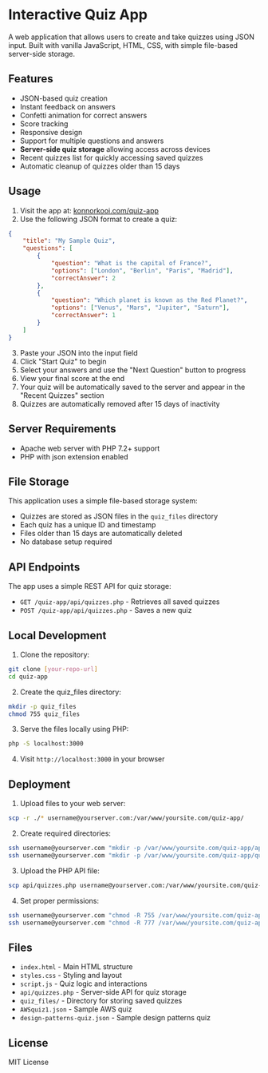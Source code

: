 # Interactive Quiz App

A web application that allows users to create and take quizzes using JSON input. Built with vanilla JavaScript, HTML, CSS, with simple file-based server-side storage.

## Features

- JSON-based quiz creation
- Instant feedback on answers
- Confetti animation for correct answers
- Score tracking
- Responsive design
- Support for multiple questions and answers
- **Server-side quiz storage** allowing access across devices
- Recent quizzes list for quickly accessing saved quizzes
- Automatic cleanup of quizzes older than 15 days

## Usage

1. Visit the app at: [konnorkooi.com/quiz-app](http://konnorkooi.com/quiz-app)
2. Use the following JSON format to create a quiz:

```json
{
    "title": "My Sample Quiz",
    "questions": [
        {
            "question": "What is the capital of France?",
            "options": ["London", "Berlin", "Paris", "Madrid"],
            "correctAnswer": 2
        },
        {
            "question": "Which planet is known as the Red Planet?",
            "options": ["Venus", "Mars", "Jupiter", "Saturn"],
            "correctAnswer": 1
        }
    ]
}
```

3. Paste your JSON into the input field
4. Click "Start Quiz" to begin
5. Select your answers and use the "Next Question" button to progress
6. View your final score at the end
7. Your quiz will be automatically saved to the server and appear in the "Recent Quizzes" section
8. Quizzes are automatically removed after 15 days of inactivity

## Server Requirements

- Apache web server with PHP 7.2+ support
- PHP with json extension enabled

## File Storage

This application uses a simple file-based storage system:
- Quizzes are stored as JSON files in the `quiz_files` directory
- Each quiz has a unique ID and timestamp
- Files older than 15 days are automatically deleted
- No database setup required

## API Endpoints

The app uses a simple REST API for quiz storage:

- `GET /quiz-app/api/quizzes.php` - Retrieves all saved quizzes
- `POST /quiz-app/api/quizzes.php` - Saves a new quiz

## Local Development

1. Clone the repository:
```bash
git clone [your-repo-url]
cd quiz-app
```

2. Create the quiz_files directory:
```bash
mkdir -p quiz_files
chmod 755 quiz_files
```

3. Serve the files locally using PHP:
```bash
php -S localhost:3000
```

4. Visit `http://localhost:3000` in your browser

## Deployment

1. Upload files to your web server:
```bash
scp -r ./* username@yourserver.com:/var/www/yoursite.com/quiz-app/
```

2. Create required directories:
```bash
ssh username@yourserver.com "mkdir -p /var/www/yoursite.com/quiz-app/api"
ssh username@yourserver.com "mkdir -p /var/www/yoursite.com/quiz-app/quiz_files"
```

3. Upload the PHP API file:
```bash
scp api/quizzes.php username@yourserver.com:/var/www/yoursite.com/quiz-app/api/
```

4. Set proper permissions:
```bash
ssh username@yourserver.com "chmod -R 755 /var/www/yoursite.com/quiz-app"
ssh username@yourserver.com "chmod -R 777 /var/www/yoursite.com/quiz-app/quiz_files"
```

## Files

- `index.html` - Main HTML structure
- `styles.css` - Styling and layout
- `script.js` - Quiz logic and interactions
- `api/quizzes.php` - Server-side API for quiz storage
- `quiz_files/` - Directory for storing saved quizzes
- `AWSquiz1.json` - Sample AWS quiz
- `design-patterns-quiz.json` - Sample design patterns quiz

## License

MIT License